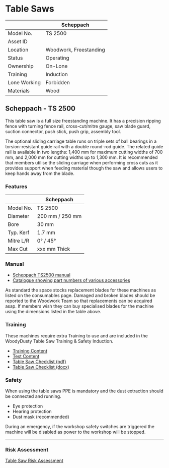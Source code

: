 Table Saws
==========

|              | Scheppach              |
|--------------|------------------------|
| Model No.    | TS 2500                |
| Asset ID     |                        |
| Location     | Woodwork, Freestanding |
| Status       | Operating              |
| Ownership    | On-Lone                |
| Training     | Induction              |
| Lone Working | Forbidden              |
| Materials    | Wood                   |

Scheppach - TS 2500
-------------------

This table saw is a full size freestanding machine. It has a precision ripping fence with turning fence rail, cross-cut/mitre gauge, saw blade guard, suction connector, push stick, push grip, assembly tool.

The optional sliding carriage table runs on triple sets of ball bearings in a torsion-resistant guide rail with a double round-rod guide. The related guide rail is available in two lengths: 1,400 mm for maximum cutting widths of 700 mm, and 2,000 mm for cutting widths up to 1,300 mm. It is recommended that members utilise the sliding carriage when performing cross cuts as it provides support when feeding material though the saw and allows users to keep hands away from the blade.

### Features

|           | Scheppach        |
|-----------|------------------|
| Model No. | TS 2500          |
| Diameter  | 200 mm / 250 mm  |
| Bore      | 30 mm            |
| Typ. Kerf | 1.7 mm           |
| Mitre L/R | 0&deg; / 45&deg; |
| Max Cut   | xxx mm Thick     |

### Manual

-	[Scheppach TS2500 manual](../../../instruction_manuals/ts_2500_ci.pdf)
-	[Catalogue showing part numbers of various accessories](../../../instruction_manuals/scp_catalogue_2006_en.pdf)

As standard the space stocks replacement blades for these machines as listed on the consumables page. Damaged and broken blades should be reported to the Woodwork Team so that replacements can be acquired asap. If members wish they can buy specialised blades for the machine using the dimensions listed in the table above.

### Training

These machines require extra Training to use and are included in the WoodyDusty Table Saw Training & Safety Induction.

-	[Training Content](../training/table_saw.md)
-	[Test Content](../inductions/table_saw.md)
-	[Table Saw Checklist (pdf)](../inductions/table_saw.pdf)
-	[Table Saw Checklist (docx)](../inductions/table_saw.docx)

### Safety

When using the table saws PPE is mandatory and the dust extraction should be connected and running.

-	Eye protection
-	Hearing protection
-	Dust mask (recommended)

During an emergency, if the workshop safety switches are triggered the machine will be disabled as power to the workshop will be stopped.

---

### Risk Assessment

[Table Saw Risk Assessment](https://docs.google.com/document/d/1OxhR1RPczqcEOZW4rS-IJPWVkE0ogod0I6uDbGZRT20/edit?usp=sharing)
